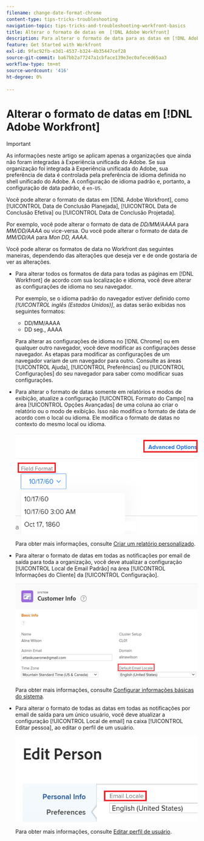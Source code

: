 ```yaml
---
filename: change-date-format-chrome
content-type: tips-tricks-troubleshooting
navigation-topic: tips-tricks-and-troubleshooting-workfront-basics
title: Alterar o formato de datas em  [!DNL Adobe Workfront]
description: Para alterar o formato de data para as datas em [!DNL Adobe Workfront] você deve alterar as configurações de idioma no seu navegador.
feature: Get Started with Workfront
exl-id: 9fac92fb-e3d1-4537-b324-4b35447cef28
source-git-commit: ba67bb2a77247a1cbface139e3ec0afeced65aa3
workflow-type: tm+mt
source-wordcount: '416'
ht-degree: 0%

---
```


# Alterar o formato de datas em [!DNL Adobe Workfront]

<!--this article used to be called "Change the date format in Adobe Workfront when using Chrome". The team decieded to make it more generic and hide the steps. Also see drafted content below-->

>[!IMPORTANT]
>
> As informações neste artigo se aplicam apenas a organizações que ainda não foram integradas à Experiência unificada do Adobe.
> Se sua organização foi integrada à Experiência unificada do Adobe, sua preferência de data é controlada pela preferência de idioma definida no shell unificado do Adobe. A configuração de idioma padrão e, portanto, a configuração de data padrão, é `en-US`.

Você pode alterar o formato de datas em [!DNL Adobe Workfront], como [!UICONTROL Data de Conclusão Planejada], [!UICONTROL Data de Conclusão Efetiva] ou [!UICONTROL Data de Conclusão Projetada].

Por exemplo, você pode alterar o formato de data de _DD/MM/AAAA_ para _MM/DD/AAAA_ ou vice-versa.
Ou você pode alterar o formato de data de _MM/DD/AA_ para _Mon DD, AAAA_.

Você pode alterar os formatos de data no Workfront das seguintes maneiras, dependendo das alterações que deseja ver e de onde gostaria de ver as alterações.

* Para alterar todos os formatos de data para todas as páginas em [!DNL Workfront] de acordo com sua localização e idioma, você deve alterar as configurações de idioma no seu navegador.

  Por exemplo, se o idioma padrão do navegador estiver definido como *[!UICONTROL inglês (Estados Unidos)]*, as datas serão exibidas nos seguintes formatos:

   * DD/MM/AAAA
   * DD seg., AAAA

  Para alterar as configurações de idioma no [!DNL Chrome] ou em qualquer outro navegador, você deve modificar as configurações desse navegador. As etapas para modificar as configurações de um navegador variam de um navegador para outro. Consulte as áreas [!UICONTROL Ajuda], [!UICONTROL Preferências] ou [!UICONTROL Configurações] do seu navegador para saber como modificar suas configurações.

* Para alterar o formato de datas somente em relatórios e modos de exibição, atualize a configuração [!UICONTROL Formato do Campo] na área [!UICONTROL Opções Avançadas] de uma coluna ao criar o relatório ou o modo de exibição. Isso não modifica o formato de data de acordo com o local ou idioma. Ele modifica o formato de datas no contexto do mesmo local ou idioma.

  ![](assets/field-format-in-advanced-options-of-a-view-highlighted.png)

  Para obter mais informações, consulte [Criar um relatório personalizado](../../reports-and-dashboards/reports/creating-and-managing-reports/create-custom-report.md).

* Para alterar o formato de datas em todas as notificações por email de saída para toda a organização, você deve atualizar a configuração [!UICONTROL Local de Email Padrão] na área [!UICONTROL Informações do Cliente] da [!UICONTROL Configuração].

  ![](assets/default-email-locale-field.png)

  Para obter mais informações, consulte [Configurar informações básicas do sistema](../../administration-and-setup/get-started-wf-administration/configure-basic-info.md).

* Para alterar o formato de todas as datas em todas as notificações por email de saída para um único usuário, você deve atualizar a configuração [!UICONTROL Local de email] na caixa [!UICONTROL Editar pessoa], ao editar o perfil de um usuário.

  ![](assets/email-locale-for-user-profile-highlighted.png)

  Para obter mais informações, consulte [Editar perfil de usuário](../../administration-and-setup/add-users/create-and-manage-users/edit-a-users-profile.md).

<!--drafted because we should not document steps for a third-party application

To change your language settings in Chrome:

1. Click the 3-dots in the top right corner of your Chrome interface, then click **Settings**.
1. On the left area of the Settings page, expand **Advanced**, then click **Languages**.  
   Or  
   Search for *language*&nbsp;at the top of the Settings page, then click **Languages**.

1. In the **Language** list, locate the language and region that use your preferred date format.

   **Example:** If you speak English and you want the date format to be MM/DD/YYYY, you would select **English (United States)**. If you speak English and you want the date format to be DD/MM/YYY, you would select **English (United Kingdom)**.

1. (Conditional) If the language and region you want to use are not visible in the list, click **Add languages** to add it to the list.
1. Click the 3-dot menu next to the language and region you want to use, then click **Move to the top**.
1. Return to the Workfront interface, then refresh the page.  
   The date format is now updated in projects and other areas of Workfront that use MM/DD/YYYY or DD/MM/YYYY format when displaying dates.

   -->
